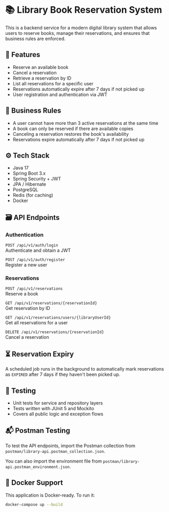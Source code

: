 # 📚 Library Book Reservation System

This is a backend service for a modern digital library system that allows users to reserve books, manage their reservations, and ensures that business rules are enforced.

## 🧩 Features

- Reserve an available book
- Cancel a reservation
- Retrieve a reservation by ID
- List all reservations for a specific user
- Reservations automatically expire after 7 days if not picked up
- User registration and authentication via JWT

## 🚦 Business Rules

- A user cannot have more than 3 active reservations at the same time
- A book can only be reserved if there are available copies
- Canceling a reservation restores the book's availability
- Reservations expire automatically after 7 days if not picked up

## ⚙️ Tech Stack

- Java 17
- Spring Boot 3.x
- Spring Security + JWT
- JPA / Hibernate
- PostgreSQL
- Redis (for caching)
- Docker

## 🗃️ API Endpoints

### Authentication

`POST /api/v1/auth/login`  
Authenticate and obtain a JWT

`POST /api/v1/auth/register`  
Register a new user

### Reservations

`POST /api/v1/reservations`  
Reserve a book

`GET /api/v1/reservations/{reservationId}`  
Get reservation by ID

`GET /api/v1/reservations/users/{libraryUserId}`  
Get all reservations for a user

`DELETE /api/v1/reservations/{reservationId}`  
Cancel a reservation

## ⏳ Reservation Expiry

A scheduled job runs in the background to automatically mark reservations as `EXPIRED` after 7 days if they haven't been picked up.

## 🧪 Testing

- Unit tests for service and repository layers
- Tests written with JUnit 5 and Mockito
- Covers all public logic and exception flows

## 📬 Postman Testing

To test the API endpoints, import the Postman collection from `postman/library-api.postman_collection.json`.

You can also import the environment file from `postman/library-api.postman_environment.json`.

## 🐳 Docker Support

This application is Docker-ready. To run it:

```bash
docker-compose up --build
